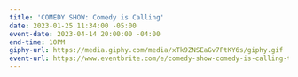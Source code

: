 ```yaml
---
title: 'COMEDY SHOW: Comedy is Calling'
date: 2023-01-25 11:34:00 -05:00
event-date: 2023-04-14 20:00:00 -04:00
end-time: 10PM
giphy-url: https://media.giphy.com/media/xTk9ZNSEaGv7FtKY6s/giphy.gif
event-url: https://www.eventbrite.com/e/comedy-show-comedy-is-calling-tickets-602567133517
---
```


